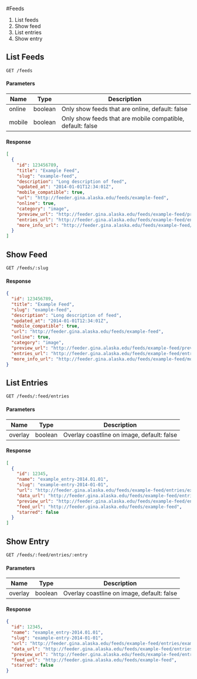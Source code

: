 #Feeds

1. List feeds
2. Show feed
3. List entries
4. Show entry

## List Feeds

```
GET /feeds
```

#### Parameters
| Name | Type | Description |
| ---- |:----:| ----------- |
| online | boolean | Only show feeds that are online, default: false |
| mobile | boolean | Only show feeds that are mobile compatible, default: false |

#### Response
```json
[
  {
    "id": 123456789,
    "title": "Example Feed",
    "slug": "example-feed",
    "description": "Long description of feed",
    "updated_at": "2014-01-01T12:34:01Z",
    "mobile_compatible": true,
    "url": "http://feeder.gina.alaska.edu/feeds/example-feed",
    "online": true,
    "category": "image",
    "preview_url": "http://feeder.gina.alaska.edu/feeds/example-feed/preview.jpg",
    "entries_url": "http://feeder.gina.alaska.edu/feeds/example-feed/entries",
    "more_info_url": "http://feeder.gina.alaska.edu/feeds/example-feed/more_info"
  }
]
```

## Show Feed
```
GET /feeds/:slug
```
#### Response
```json
{
  "id": 123456789,
  "title": "Example Feed",
  "slug": "example-feed",
  "description": "Long description of feed",
  "updated_at": "2014-01-01T12:34:01Z",
  "mobile_compatible": true,
  "url": "http://feeder.gina.alaska.edu/feeds/example-feed",
  "online": true,
  "category": "image",
  "preview_url": "http://feeder.gina.alaska.edu/feeds/example-feed/preview.jpg",
  "entries_url": "http://feeder.gina.alaska.edu/feeds/example-feed/entries",
  "more_info_url": "http://feeder.gina.alaska.edu/feeds/example-feed/more_info"
}
```

## List Entries

```
GET /feeds/:feed/entries
```

#### Parameters

| Name | Type | Description |
| ---- |:----:| ----------- |
| overlay | boolean | Overlay coastline on image, default: false |

#### Response

```json
[
  {
    "id": 12345,
    "name": "example_entry-2014.01.01",
    "slug": "example-entry-2014-01-01",
    "url": "http://feeder.gina.alaska.edu/feeds/example-feed/entries/example-entry-2014-01-01",
    "data_url": "http://feeder.gina.alaska.edu/feeds/example-feed/entries/example-entry-2014-01-01.jpg",
    "preview_url": "http://feeder.gina.alaska.edu/feeds/example-feed/entries/example-entry-2014-01-01/preview.jpg",
    "feed_url": "http://feeder.gina.alaska.edu/feeds/example-feed",
    "starred": false
  }
]
```

## Show Entry

```
GET /feeds/:feed/entries/:entry
```

#### Parameters

| Name | Type | Description |
| ---- |:----:| ----------- |
| overlay | boolean | Overlay coastline on image, default: false |

#### Response

```json
{
  "id": 12345,
  "name": "example_entry-2014.01.01",
  "slug": "example-entry-2014-01-01",
  "url": "http://feeder.gina.alaska.edu/feeds/example-feed/entries/example-entry-2014-01-01",
  "data_url": "http://feeder.gina.alaska.edu/feeds/example-feed/entries/example-entry-2014-01-01.jpg",
  "preview_url": "http://feeder.gina.alaska.edu/feeds/example-feed/entries/example-entry-2014-01-01/preview.jpg",
  "feed_url": "http://feeder.gina.alaska.edu/feeds/example-feed",
  "starred": false
}
```

